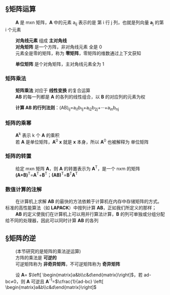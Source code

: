 ## **&sect;矩阵运算**

&emsp;&emsp; **A** 是 mxn 矩阵，**A** 中的元素 a<sub>ij</sub> 表示的是 第 i 行 j 列，也就是列向量 **a**<sub>j</sub> 的第 i 个元素

&emsp;&emsp; **对角线元素** 组成 **主对角线**  
&emsp;&emsp; **对角矩阵** 是一个方阵，非对角线元素 全是 0  
&emsp;&emsp; 元素全是零的矩阵，称为 **零矩阵**，零矩阵的维数通过上下文获知

&emsp;&emsp; **单位矩阵** 是个对角矩阵，主对角线元素全为 1  

### **矩阵乘法**

&emsp;&emsp; **矩阵乘法** 对应于 **线性变换** 的复合运算  
&emsp;&emsp; **AB** 的每一列都是 **A** 的各列的线性组合，以 **B** 的对应列的元素为权  

&emsp;&emsp; **计算 **AB** 的行列法则**：(AB)<sub>ij</sub>=a<sub>i1</sub>b<sub>1j</sub>+a<sub>i2</sub>b<sub>2j</sub>+···+a<sub>in</sub>b<sub>nj</sub>

### **矩阵的乘幂** 

&emsp;&emsp; **A**<sup>k</sup> 表示 k 个 **A** 的乘积  
&emsp;&emsp; 若 **A** 是单位矩阵，**A**<sup>0</sup> **x** 就是 **x** 本身，所以 **A**<sup>0</sup> 也被解释为 单位矩阵  

### **矩阵的转置** 

&emsp;&emsp; 给定 mxn 矩阵 **A**，则 **A** 的转置表示为 **A**<sup>T</sup>，是一个 nxm 的矩阵  
&emsp;&emsp; **(A+B)**<sup>T</sup>=**A**<sup>T</sup>+**B**<sup>T</sup>；**(AB)**<sup>T</sup>=**B**<sup>T</sup>**A**<sup>T</sup>  

### **数值计算的注解**

&emsp;&emsp; 在计算机上求解 **AB** 的最快的方法依赖于计算机在内存中存储矩阵的方式。标准的高性能算法（如 **LAPACK**）中按列计算 **AB**，正如我们所定义的那样；  
&emsp;&emsp; **AB** 的定义使我们在计算机上可以用并行算法计算，**B** 的列可单独或分组分配给不同的处理器，因此可以同时计算 **AB** 的各列

## **&sect;矩阵的逆** 

&emsp;&emsp; (本节研究的是矩阵的乘法逆运算)  
&emsp;&emsp; 方阵的乘法是 **可逆的**  
&emsp;&emsp; 可逆矩阵称为 **非奇异矩阵**，不可逆矩阵称为 **奇异矩阵**  

&emsp;&emsp; 设 **A**= $\left[ \begin{matrix}a&b\\c&d\end{matrix}\right]$，若 ad-bc&ne;0，则 **A** 可逆且 **A**<sup>-1</sup>=$\cfrac{1}{ad-bc} \left[ \begin{matrix}a&b\\c&d\end{matrix}\right]$